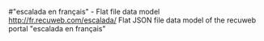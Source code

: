 #"escalada en français" - Flat file data model
http://fr.recuweb.com/escalada/
Flat JSON file data model of the recuweb portal "escalada en français"
